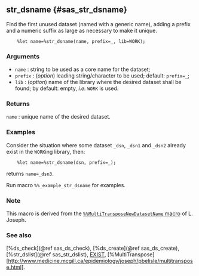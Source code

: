 ## str_dsname {#sas_str_dsname}
Find the first unused dataset (named with a generic name), adding a prefix and a numeric suffix 
as large as necessary to make it unique.

~~~sas
	%let name=%str_dsname(name, prefix=_, lib=WORK);
~~~
  
### Arguments
* `name` : string to be used as a core name for the dataset;
* `prefix` : (_option_) leading string/character to be used; default: `prefix=_`;
* `lib` : (_option_) name of the library where the desired dataset shall be found; by default: 
	empty, _i.e._ `WORK` is used.

### Returns
`name` : unique name of the desired dataset. 

### Examples
Consider the situation where some dataset `_dsn`, `_dsn1` and `_dsn2` already exist in the `WORK`ing 
library, then:

~~~sas
	%let name=%str_dsname(dsn, prefix=_);
~~~
returns `name=_dsn3`.

Run macro `%%_example_str_dsname` for examples.

### Note
This macro is derived from the [`%%MultiTransposeNewDatasetName` macro](http://www.medicine.mcgill.ca/epidemiology/joseph/pbelisle/multitranspose.html) 
of L. Joseph.

### See also
[%ds_check](@ref sas_ds_check), [%ds_create](@ref sas_ds_create), [%str_dslist](@ref sas_str_dslist),
[EXIST](http://support.sas.com/documentation/cdl/en/lrdict/64316/HTML/default/viewer.htm#a000210903.htm),
[%MultiTranspose][http://www.medicine.mcgill.ca/epidemiology/joseph/pbelisle/multitranspose.html].
